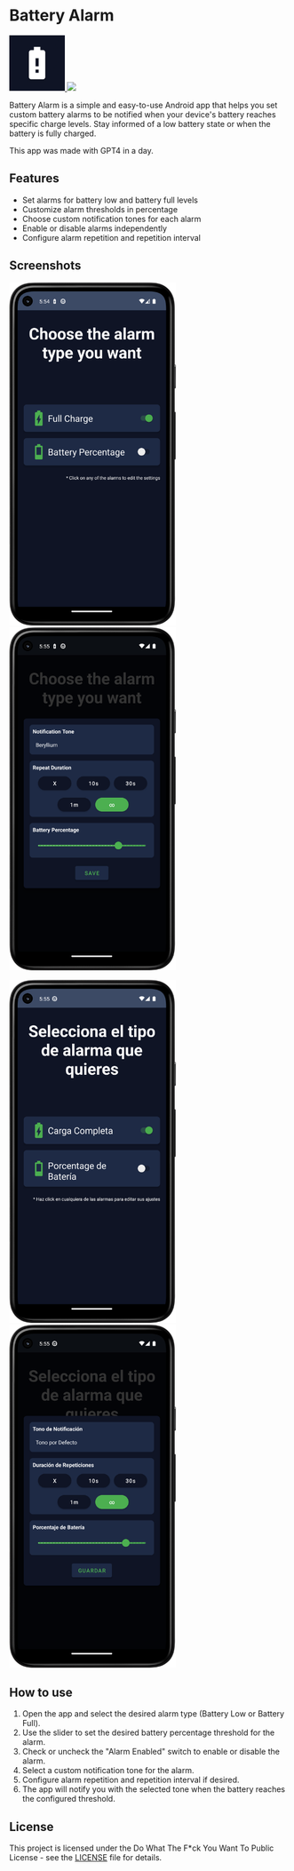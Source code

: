 # Battery Alarm

<a href="https://play.google.com/store/apps/details?id=com.mikelcalvo.batteryalarm" target="_blank">
  <img src="app/src/main/res/drawable/play_store_512.png" alt="App Icon" width="100" height="100">
  <img src="https://play.google.com/intl/en_us/badges/images/generic/en-play-badge.png" height="60"/>
</a>

Battery Alarm is a simple and easy-to-use Android app that helps you set custom battery alarms to be notified when your device's battery reaches specific charge levels. Stay informed of a low battery state or when the battery is fully charged.

This app was made with GPT4 in a day.

## Features

- Set alarms for battery low and battery full levels
- Customize alarm thresholds in percentage
- Choose custom notification tones for each alarm
- Enable or disable alarms independently
- Configure alarm repetition and repetition interval


## Screenshots
<img src="screenshots/en_1.png" alt="English Screenshot 1" width="300" height="618"><img src="screenshots/en_2.png" alt="English Screenshot 2" width="300" height="618">

<img src="screenshots/es_1.png" alt="Spanish Screenshot 1" width="300" height="618"><img src="screenshots/es_2.png" alt="Spanish Screenshot 2" width="300" height="618">

## How to use
1. Open the app and select the desired alarm type (Battery Low or Battery Full).
2. Use the slider to set the desired battery percentage threshold for the alarm.
3. Check or uncheck the "Alarm Enabled" switch to enable or disable the alarm.
4. Select a custom notification tone for the alarm.
5. Configure alarm repetition and repetition interval if desired.
6. The app will notify you with the selected tone when the battery reaches the configured threshold.

## License

This project is licensed under the Do What The F*ck You Want To Public License - see the [LICENSE](LICENSE) file for details.
